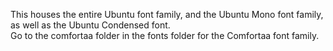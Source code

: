 This houses the entire Ubuntu font family, and the Ubuntu Mono font family, as well as the Ubuntu Condensed font.  
Go to the comfortaa folder in the fonts folder for the Comfortaa font family.
